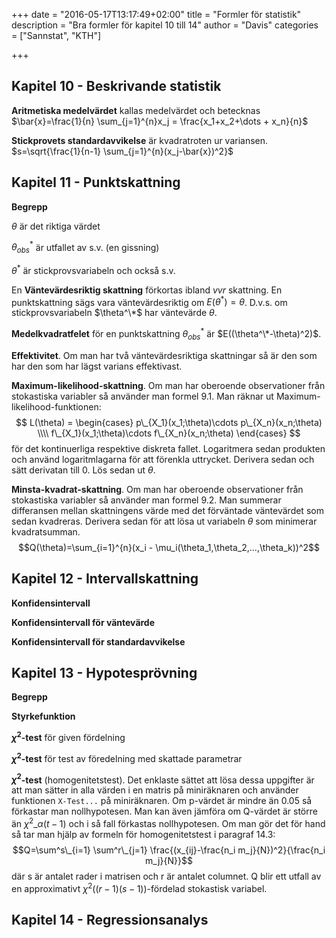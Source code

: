 +++
date = "2016-05-17T13:17:49+02:00"
title = "Formler för statistik"
description = "Bra formler för kapitel 10 till 14"
author = "Davis"
categories = ["Sannstat", "KTH"]

+++

## Kapitel 10 - Beskrivande statistik
**Aritmetiska medelvärdet** kallas medelvärdet och betecknas $\bar{x}=\frac{1}{n} \sum_{j=1}^{n}x_j = \frac{x_1+x_2+\dots + x_n}{n}$

**Stickprovets standardavvikelse** är kvadratroten ur variansen. $s=\sqrt{\frac{1}{n-1} \sum_{j=1}^{n}(x_j-\bar{x})^2}$

## Kapitel 11 - Punktskattning
**Begrepp**

$\theta$ är det riktiga värdet

$\theta^*_{obs}$ är utfallet av s.v. (en gissning)

$\theta^*$ är stickprovsvariabeln och också s.v.

En **Väntevärdesriktig skattning** förkortas ibland *vvr* skattning. En punktskattning sägs vara väntevärdesriktig om $E(\theta^*)=\theta$. D.v.s. om stickprovsvariabeln $\theta^\*$ har väntevärde $\theta$.

**Medelkvadratfelet** för en punktskattning $\theta^*_{obs}$ är $E((\theta^\*-\theta)^2)$.

**Effektivitet**. Om man har två väntevärdesriktiga skattningar så är den som har den som har lägst varians effektivast.

**Maximum-likelihood-skattning**.
Om man har oberoende observationer från stokastiska variabler så använder man formel 9.1. Man räknar ut Maximum-likelihood-funktionen:
$$
L(\theta) =
\begin{cases}
p\_{X_1}(x_1;\theta)\cdots p\_{X_n}(x_n;\theta) \\\\
f\_{X_1}(x_1;\theta)\cdots f\_{X_n}(x_n;\theta)
\end{cases}
$$
för det kontinuerliga respektive diskreta fallet. Logaritmera sedan produkten och använd logaritmlagarna för att förenkla uttrycket. Derivera sedan och sätt derivatan till 0. Lös sedan ut $\theta$.

**Minsta-kvadrat-skattning**.
Om man har oberoende observationer från stokastiska variabler så använder man formel 9.2. Man summerar differansen mellan skattningens värde med det förväntade väntevärdet som sedan kvadreras. Derivera sedan för att lösa ut variabeln $\theta$ som minimerar kvadratsumman. $$Q(\theta)=\sum_{i=1}^{n}(x_i - \mu_i(\theta_1,\theta_2,...,\theta_k))^2$$

## Kapitel 12 - Intervallskattning
**Konfidensintervall**

**Konfidensintervall för väntevärde**

**Konfidensintervall för standardavvikelse**

## Kapitel 13 - Hypotesprövning

**Begrepp**

**Styrkefunktion**

**$\chi^2$-test** för given fördelning

**$\chi^2$-test** för test av föredelning med skattade parametrar

**$\chi^2$-test** (homogenitetstest). Det enklaste sättet att lösa dessa uppgifter är att man sätter in alla värden i en matris på miniräknaren och använder funktionen `X-Test...` på miniräknaren. Om p-värdet är mindre än 0.05 så förkastar man nollhypotesen. Man kan även jämföra om Q-värdet är större än $\chi^2\_{\alpha}(t-1)$ och i så fall förkastas nollhypotesen. Om man gör det för hand så tar man hjälp av formeln för homogenitetstest i paragraf 14.3: $$Q=\sum^s\_{i=1} \sum^r\_{j=1} \frac{(x_{ij}-\frac{n_i m_j}{N})^2}{\frac{n_i m_j}{N}}$$
där s är antalet rader i matrisen och r är antalet columnet. Q blir ett utfall av en approximativt $\chi^2((r-1)(s-1))$-fördelad stokastisk variabel.

## Kapitel 14 - Regressionsanalys